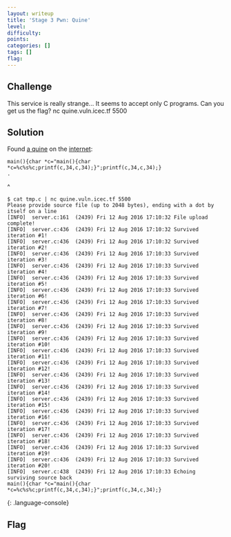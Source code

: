 ```yaml
---
layout: writeup
title: 'Stage 3 Pwn: Quine'
level:
difficulty:
points:
categories: []
tags: []
flag:
---
```

## Challenge

This service is really strange... It seems to accept only C programs.
Can you get us the flag? nc quine.vuln.icec.tf 5500

## Solution

Found [a quine](writeupfiles/quine.c) on the [internet][1]:

    main(){char *c="main(){char *c=%c%s%c;printf(c,34,c,34);}";printf(c,34,c,34);}
    .
^

    $ cat tmp.c | nc quine.vuln.icec.tf 5500
    Please provide source file (up to 2048 bytes), ending with a dot by itself on a line
    [INFO]  server.c:161  (2439) Fri 12 Aug 2016 17:10:32 File upload complete!
    [INFO]  server.c:436  (2439) Fri 12 Aug 2016 17:10:32 Survived iteration #1!
    [INFO]  server.c:436  (2439) Fri 12 Aug 2016 17:10:32 Survived iteration #2!
    [INFO]  server.c:436  (2439) Fri 12 Aug 2016 17:10:33 Survived iteration #3!
    [INFO]  server.c:436  (2439) Fri 12 Aug 2016 17:10:33 Survived iteration #4!
    [INFO]  server.c:436  (2439) Fri 12 Aug 2016 17:10:33 Survived iteration #5!
    [INFO]  server.c:436  (2439) Fri 12 Aug 2016 17:10:33 Survived iteration #6!
    [INFO]  server.c:436  (2439) Fri 12 Aug 2016 17:10:33 Survived iteration #7!
    [INFO]  server.c:436  (2439) Fri 12 Aug 2016 17:10:33 Survived iteration #8!
    [INFO]  server.c:436  (2439) Fri 12 Aug 2016 17:10:33 Survived iteration #9!
    [INFO]  server.c:436  (2439) Fri 12 Aug 2016 17:10:33 Survived iteration #10!
    [INFO]  server.c:436  (2439) Fri 12 Aug 2016 17:10:33 Survived iteration #11!
    [INFO]  server.c:436  (2439) Fri 12 Aug 2016 17:10:33 Survived iteration #12!
    [INFO]  server.c:436  (2439) Fri 12 Aug 2016 17:10:33 Survived iteration #13!
    [INFO]  server.c:436  (2439) Fri 12 Aug 2016 17:10:33 Survived iteration #14!
    [INFO]  server.c:436  (2439) Fri 12 Aug 2016 17:10:33 Survived iteration #15!
    [INFO]  server.c:436  (2439) Fri 12 Aug 2016 17:10:33 Survived iteration #16!
    [INFO]  server.c:436  (2439) Fri 12 Aug 2016 17:10:33 Survived iteration #17!
    [INFO]  server.c:436  (2439) Fri 12 Aug 2016 17:10:33 Survived iteration #18!
    [INFO]  server.c:436  (2439) Fri 12 Aug 2016 17:10:33 Survived iteration #19!
    [INFO]  server.c:436  (2439) Fri 12 Aug 2016 17:10:33 Survived iteration #20!
    [INFO]  server.c:438  (2439) Fri 12 Aug 2016 17:10:33 Echoing surviving source back
    main(){char *c="main(){char *c=%c%s%c;printf(c,34,c,34);}";printf(c,34,c,34);}
{: .language-console}

## Flag





[1]: https://www.nyx.net/~gthompso/self_c.txt
